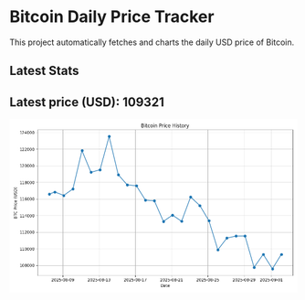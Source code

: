 # Bitcoin Daily Price Tracker

This project automatically fetches and charts the daily USD price of Bitcoin.

## Latest Stats

## Latest price (USD): <!--BTC_PRICE-->109321<!--/BTC_PRICE-->

![BTC Historical Chart](btc_price_history.png)
